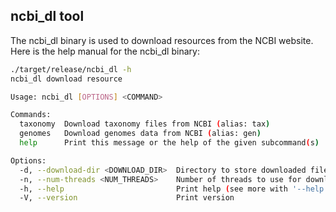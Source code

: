 ## ncbi_dl tool

The ncbi_dl binary is used to download resources from the NCBI website. Here is the help manual for the ncbi_dl binary:

``` sh
./target/release/ncbi_dl -h
ncbi_dl download resource

Usage: ncbi_dl [OPTIONS] <COMMAND>

Commands:
  taxonomy  Download taxonomy files from NCBI (alias: tax)
  genomes   Download genomes data from NCBI (alias: gen)
  help      Print this message or the help of the given subcommand(s)

Options:
  -d, --download-dir <DOWNLOAD_DIR>  Directory to store downloaded files [default: lib]
  -n, --num-threads <NUM_THREADS>    Number of threads to use for downloading [default: 20]
  -h, --help                         Print help (see more with '--help')
  -V, --version                      Print version
```
